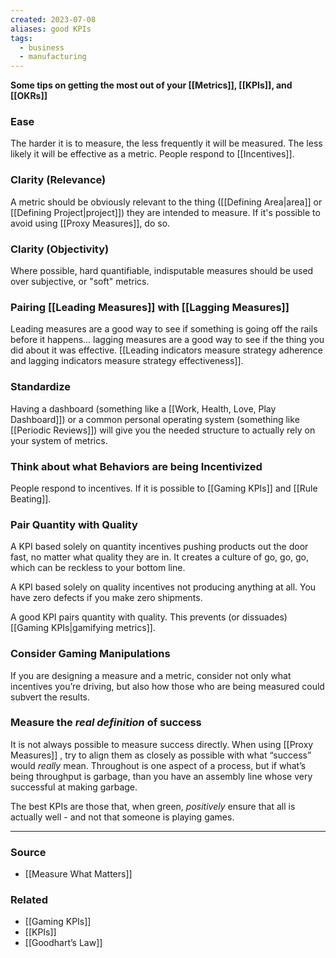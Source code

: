 ```yaml
---
created: 2023-07-08
aliases: good KPIs
tags:
  - business
  - manufacturing
---
```

**Some tips on getting the most out of your [[Metrics]], [[KPIs]], and [[OKRs]]**

### Ease
The harder it is to measure, the less frequently it will be measured. The less likely it will be effective as a metric. People respond to [[Incentives]].

### Clarity (Relevance)
A metric should be obviously relevant to the thing ([[Defining Area|area]] or [[Defining Project|project]]) they are intended to measure. If it's possible to avoid using [[Proxy Measures]], do so. 

### Clarity (Objectivity)
Where possible, hard quantifiable, indisputable measures should be used over subjective, or "soft" metrics.

### Pairing [[Leading Measures]] with [[Lagging Measures]]
Leading measures are a good way to see if something is going off the rails before it happens... lagging measures are a good way to see if the thing you did about it was effective. [[Leading indicators measure strategy adherence and lagging indicators measure strategy effectiveness]].

### Standardize
Having a dashboard (something like a [[Work, Health, Love, Play Dashboard]]) or a common personal operating system (something like [[Periodic Reviews]]) will give you the needed structure to actually rely on your system of metrics.

### Think about what Behaviors are being Incentivized
People respond to incentives. If it is possible to [[Gaming KPIs]] and [[Rule Beating]].

### Pair Quantity with Quality

A KPI based solely on quantity incentives pushing products out the door fast, no matter what quality they are in. It creates a culture of go, go, go, which can be reckless to your bottom line. 

A KPI based solely on quality incentives not producing anything at all. You have zero defects if you make zero shipments.

A good KPI pairs quantity with quality. This prevents (or dissuades) [[Gaming KPIs|gamifying metrics]].

### Consider Gaming Manipulations

If you are designing a measure and a metric, consider not only what incentives you’re driving, but also how those who are being measured could subvert the results.

### Measure the *real definition* of success

It is not always possible to measure success directly. When using [[Proxy Measures]] , try to align them as closely as possible with what “success” would *really* mean. Throughout is one aspect of a process, but if what’s being throughput is garbage, than you have an assembly line whose very successful at making garbage.

The best KPIs are those that, when green, *positively* ensure that all is actually well - and not that someone is playing games.

---

### Source
- [[Measure What Matters]]

### Related
- [[Gaming KPIs]]
- [[KPIs]]
- [[Goodhart’s Law]]